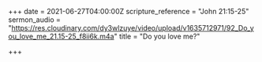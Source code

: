 +++
date = 2021-06-27T04:00:00Z
scripture_reference = "John 21:15-25"
sermon_audio = "https://res.cloudinary.com/dy3wlzuye/video/upload/v1635712971/92_Do_you_love_me_21.15-25_f8ii6k.m4a"
title = "Do you love me?"

+++
